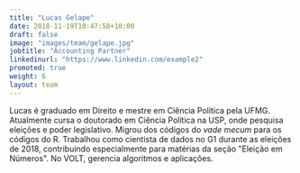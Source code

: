 ```yaml
---
title: "Lucas Gelape"
date: 2018-11-19T10:47:58+10:00
draft: false
image: "images/team/gelape.jpg"
jobtitle: "Accounting Partner"
linkedinurl: "https://www.linkedin.com/example2"
promoted: true
weight: 6
layout: team
---
```


Lucas é graduado em Direito e mestre em Ciência Política pela UFMG. Atualmente cursa o doutorado em Ciência Política na USP, onde pesquisa eleições e poder legislativo. Migrou dos códigos do _vade mecum_ para os códigos do R. Trabalhou como cientista de dados no G1 durante as eleições de 2018, contribuindo especialmente para matérias da seção "Eleição em Números". No VOLT, gerencia algoritmos e aplicações.
